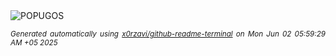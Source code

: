 <div align="justify">
<picture>
    <source media="(prefers-color-scheme: dark)" srcset="https://i.ibb.co/fVxfwqpN/output-gif.gif">
    <source media="(prefers-color-scheme: light)" srcset="https://i.ibb.co/fVxfwqpN/output-gif.gif">
    <img alt="POPUGOS" src="https://i.ibb.co/fVxfwqpN/output-gif.gif">
</picture>

<sub><i>Generated automatically using [x0rzavi/github-readme-terminal](https://github.com/x0rzavi/github-readme-terminal) on Mon Jun 02 05:59:29 AM +05 2025</i></sub>
</div>
